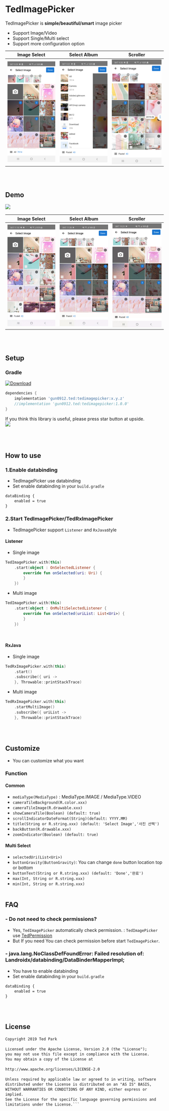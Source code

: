  
# TedImagePicker
TedImagePicker is **simple/beautiful/smart** image picker
- Support Image/Video
- Support Single/Multi select
- Support more configuration option


| Image Select                    | Select Album                     | Scroller                         |
|:------------------------------:|:---------------------------------:|:--------------------------------:|
|![](art/multi_select.png) |![](art/album.png) |![](art/scroll_handler.png)|


</br></br>
## Demo
![](art/full.gif)

| Image Select                    | Select Album                     | Scroller                         |
|:------------------------------:|:---------------------------------:|:--------------------------------:|
|![](art/multi_select.gif) |![](art/album.gif) |![](art/scroll_handler.gif)|

</br></br>
## Setup


### Gradle
[ ![Download](https://api.bintray.com/packages/tkdrnjs0912/maven/tedimagepicker/images/download.svg) ](https://bintray.com/tkdrnjs0912/maven/tedimagepicker/_latestVersion)
```gradle
dependencies {
    implementation 'gun0912.ted:tedimagepicker:x.y.z'
    //implementation 'gun0912.ted:tedimagepicker:1.0.0'
}

```
If you think this library is useful, please press star button at upside. </br>
<img src="https://phaser.io/content/news/2015/09/10000-stars.png" width="200">



</br></br>
## How to use

### 1.Enable databinding
- TedImagePicker use databinding
- Set enable databinding in your `build.gradle`
```
dataBinding {
    enabled = true
}
```
### 2.Start TedImagePicker/TedRxImagePicker
- TedImagePicker support `Listener` and `RxJava`style
#### Listener
- Single image
```kotlin
TedImagePicker.with(this)
    .start(object : OnSelectedListener {
        override fun onSelected(uri: Uri) {
        }
    })

```

- Multi image
```kotlin
TedImagePicker.with(this)
    .start(object : OnMultiSelectedListener {
        override fun onSelected(uriList: List<Uri>) {
        }
    })
```
<br/>

#### RxJava
- Single image
```kotlin
TedRxImagePicker.with(this)
    .start()
    .subscribe({ uri ->
    }, Throwable::printStackTrace)
```
- Multi image
```kotlin
TedRxImagePicker.with(this)
    .startMultiImage()
    .subscribe({ uriList ->
    }, Throwable::printStackTrace)
```

</br></br>
## Customize
- You can customize what you want

### Function

#### Common
* `mediaType(MediaType)` : MediaType.IMAGE / MediaType.VIDEO
* `cameraTileBackground(R.color.xxx)`
* `cameraTileImage(R.drawable.xxx)`
* `showCameraTile(Boolean) (default: true)`
* `scrollIndicatorDateFormat(String)(default: YYYY.MM)`
* `title(String or R.string.xxx) (default: 'Select Image','사진 선택')`
* `backButton(R.drawable.xxx)`
* `zoomIndicator(Boolean) (default: true)`


#### Multi Select
* `selectedUri(List<Uri>)`
* `buttonGravity(ButtonGravity)`: You can change `done` button location top or bottom
* `buttonText(String or R.string.xxx) (default: 'Done','완료')`
* `max(Int, String or R.string.xxx)`
* `min(Int, String or R.string.xxx)`
</br></br>


## FAQ
### - Do not need to check permissions?
- Yes, `TedImagePicker` automatically check permission.
: `TedImagePicker` use [TedPermission](https://github.com/ParkSangGwon/TedPermission)
- But If you need You can check permission before start `TedImagePicker`.

### - java.lang.NoClassDefFoundError: Failed resolution of: Landroidx/databinding/DataBinderMapperImpl;
- You have to enable databinding
- Set enable databinding in your `build.gradle`
```
dataBinding {
    enabled = true
}
```




</br></br>
## License 
 ```code
Copyright 2019 Ted Park

Licensed under the Apache License, Version 2.0 (the "License");
you may not use this file except in compliance with the License.
You may obtain a copy of the License at

http://www.apache.org/licenses/LICENSE-2.0

Unless required by applicable law or agreed to in writing, software
distributed under the License is distributed on an "AS IS" BASIS,
WITHOUT WARRANTIES OR CONDITIONS OF ANY KIND, either express or implied.
See the License for the specific language governing permissions and
limitations under the License.```
